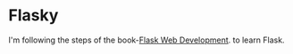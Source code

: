 Flasky
======
I'm following the steps of the book-[Flask Web Development](http://www.flaskbook.com). to learn Flask.




